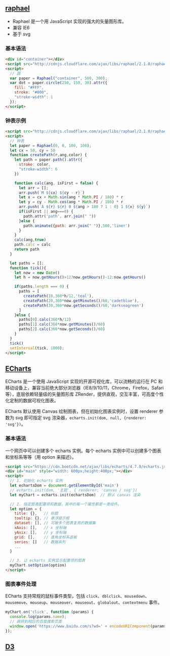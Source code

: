 ## [raphael](https://dmitrybaranovskiy.github.io/raphael/)

- Raphael 是一个用 JavaScript 实现的强大的矢量图形库。
- 兼容 IE6
- 基于 svg

### 基本语法

```html
<div id="container"></div> 
<script src="http://cdnjs.cloudflare.com/ajax/libs/raphael/2.1.0/raphael-min.js"> </script> 
<script> 
  // 圆
  var paper = Raphael("container", 500, 300); 
  var dot = paper.circle(250, 150, 30).attr({ 
    fill: "#FFF", 
    stroke: "#000", 
    "stroke-width": 1 
  }); 
</script> 
```

### 钟表示例

```html
<script src="http://cdnjs.cloudflare.com/ajax/libs/raphael/2.1.0/raphael-min.js"> </script> 
<script> 
  // 钟表
  let paper = Raphael(0, 0, 100, 100);
  let cx = 50, cy = 50
  function createPath(r,ang,color) {
    let path = paper.path().attr({
      stroke: color,
      "stroke-width": 6
    })

    function calc(ang, isFirst = false) {
      let arr = [];
      arr.push(`M ${cx} ${cy - r}`)
      let x = cx + Math.sin(ang * Math.PI / 180) * r
      let y = cy - Math.cos(ang * Math.PI / 180) * r
      arr.push(`A ${r} ${r} 0 ${ang > 180 ? 1 : 0} 1 ${x} ${y}`)
      if(isFirst || ang===0) {
        path.attr('path', arr.join(" "))
      }else {
        path.animate({path: arr.join(" ")},500,'liner')
      }
    }
    calc(ang,true)
    path.calc = calc
    return path
  }

  let paths = [];
  function tick(){
    let now = new Date()
    let h = now.getHours()>12?now.getHours()-12:now.getHours()

    if(paths.length === 0) {
      paths = [
        createPath(10,360*h/12,'teal'),
        createPath(20,360*now.getMinutes()/60,'cadetblue'),
        createPath(30,360*now.getSeconds()/60,'darkseagreen')
      ]
    }else {
      paths[0].calc(360*h/12)
      paths[1].calc(360*now.getMinutes()/60)
      paths[2].calc(360*now.getSeconds()/60)
    }
  }
  tick()
  setInterval(tick, 1000);
</script>
```

## [ECharts](https://echarts.apache.org/zh/index.html)

ECharts 是一个使用 JavaScript 实现的开源可视化库，可以流畅的运行在 PC 和移动设备上，兼容当前绝大部分浏览器（IE8/9/10/11，Chrome，Firefox，Safari等），底层依赖轻量级的矢量图形库 ZRender，提供直观，交互丰富，可高度个性化定制的数据可视化图表。

ECharts 默认使用 Canvas 绘制图表，但在初始化图表实例时，设置 renderer 参数为 svg 即可指定 svg 渲染器，`echarts.init(dom, null, {renderer: 'svg'})`。

### 基本语法

一个网页中可以创建多个 echarts 实例。每个 echarts 实例中可以创建多个图表和坐标系等等（用 option 来描述）。

```html
<script src="https://cdn.bootcdn.net/ajax/libs/echarts/4.7.0/echarts.js"> </script>
<div id="main" style="width: 600px;height:400px;"></div>
<script>
  // 1. 初始化 echarts 实例
  let echartsDom = document.getElementById('main')
  // echarts.init(dom, '主题', { renderer: 'canvas / svg'})
  let myChart = echarts.init(echartsDom)  // 默认 canvas 渲染

  // 2. 指定图表配置项和数据，其中的每一个属性都是一类组件。
  let option = {
    title: {},   // 标题
    tooltip: {}, // 悬浮提示框
    dataset: [], // 可被多个图表复用的数据集
    xAxis: [],   // x 坐标轴
    yAxix: [],   // y 坐标轴
    grid: [],    // 直角坐标系底板
    series: []   // 数据系列
    ...
  }

  // 3. 让 echarts 实例显示配置项的图表
  myChart.setOption(option)
</script>
```

### 图表事件处理

ECharts 支持常规的鼠标事件类型，包括 `click`、`dblclick`、`mousedown`、`mousemove`、`mouseup`、`mouseover`、`mouseout`、`globalout`、`contextmenu` 事件。

```js
myChart.on('click', function (params) {
  console.log(params.name);
  // 跳转到相应的百度搜索页面
  window.open('https://www.baidu.com/s?wd=' + encodeURIComponent(params.name));
});
```

## [D3](https://d3js.org/)
